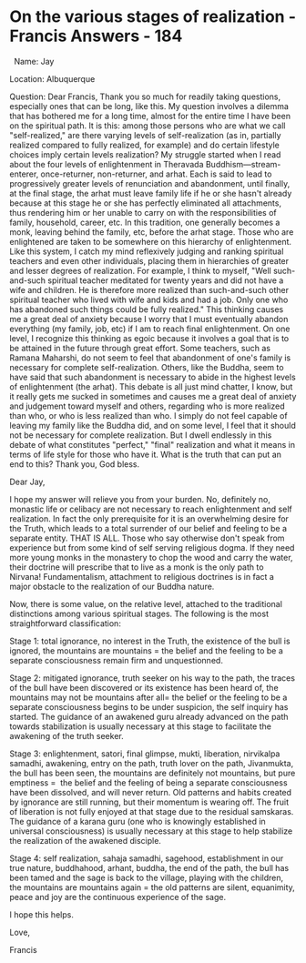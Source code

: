 # On the various stages of realization - Francis Answers - 184

&nbsp;
Name: Jay&nbsp;
  





Location: Albuquerque&nbsp;

Question: Dear Francis, Thank you so much for readily taking questions, especially ones that can be long, like this. My question involves a dilemma that has bothered me for a long time, almost for the entire time I have been on the spiritual path. It is this: among those persons who are what we call &quot;self-realized,&quot; are there varying levels of self-realization (as in, partially realized compared to fully realized, for example) and do certain lifestyle choices imply certain levels realization? My struggle started when I read about the four levels of enlightenment in Theravada Buddhism&mdash;stream-enterer, once-returner, non-returner, and arhat. Each is said to lead to progressively greater levels of renunciation and abandonment, until finally, at the final stage, the arhat must leave family life if he or she hasn't already because at this stage he or she has perfectly eliminated all attachments, thus rendering him or her unable to carry on with the responsibilities of family, household, career, etc. In this tradition, one generally becomes a monk, leaving behind the family, etc, before the arhat stage. Those who are enlightened are taken to be somewhere on this hierarchy of enlightenment. Like this system, I catch my mind reflexively judging and ranking spiritual teachers and even other individuals, placing them in hierarchies of greater and lesser degrees of realization. For example, I think to myself, &quot;Well such-and-such spiritual teacher meditated for twenty years and did not have a wife and children. He is therefore more realized than such-and-such other spiritual teacher who lived with wife and kids and had a job. Only one who has abandoned such things could be fully realized.&quot; This thinking causes me a great deal of anxiety because I worry that I must eventually abandon everything (my family, job, etc) if I am to reach final enlightenment. On one level, I recognize this thinking as egoic because it involves a goal that is to be attained in the future through great effort. Some teachers, such as Ramana Maharshi, do not seem to feel that abandonment of one's family is necessary for complete self-realization. Others, like the Buddha, seem to have said that such abandonment is necessary to abide in the highest levels of enlightenment (the arhat). This debate is all just mind chatter, I know, but it really gets me sucked in sometimes and causes me a great deal of anxiety and judgement toward myself and others, regarding who is more realized than who, or who is less realized than who. I simply do not feel capable of leaving my family like the Buddha did, and on some level, I feel that it should not be necessary for complete realization. But I dwell endlessly in this debate of what constitutes &quot;perfect,&quot; &quot;final&quot; realization and what it means in terms of life style for those who have it. What is the truth that can put an end to this? Thank you, God bless.

Dear Jay,

I hope my answer will relieve you from your burden. No, definitely no, monastic life or celibacy are not necessary to reach enlightenment and self realization. In fact the only prerequisite for it is an overwhelming desire for the Truth, which leads to a total surrender of our belief and feeling to be a separate entity. THAT IS ALL. Those who say otherwise don't speak from experience but from some kind of self serving religious dogma. If they need more young monks in the monastery to chop the wood and carry the water, their doctrine will prescribe that to live as a monk is the only path to Nirvana! Fundamentalism, attachment to religious doctrines is in fact a major obstacle to the realization of our Buddha nature.

Now, there is some value, on the relative level, attached to the traditional distinctions among various spiritual stages. The following is the most straightforward classification:

Stage 1: total ignorance, no interest in the Truth, the existence of the bull is ignored, the mountains are mountains = the belief and the feeling to be a separate consciousness remain firm and unquestionned.

Stage 2: mitigated ignorance, truth seeker on his way to the path, the traces of the bull have been discovered or its existence has been heard of, the mountains may not be mountains after all= the belief or the feeling to be a separate consciousness begins to be under suspicion, the self inquiry has started.&nbsp;The guidance of an awakened guru already advanced on the path towards stabilization is usually necessary at this stage to facilitate the awakening of the truth seeker.&nbsp;

Stage 3: enlightenment, satori, final glimpse, mukti, liberation, nirvikalpa samadhi, awakening, entry on the path, truth lover on the path, Jivanmukta, the bull has been seen, the mountains are definitely not mountains, but pure emptiness =&nbsp; the belief and the feeling of being a separate consciousness have been dissolved, and will never return. Old patterns and habits created by ignorance are still running, but their momentum is wearing off. The fruit of liberation is not fully enjoyed at that stage due to the residual samskaras. The guidance of a karana guru (one who is knowingly established in universal consciousness) is usually necessary at this stage to help stabilize the realization of the awakened disciple.

Stage 4: self realization, sahaja samadhi, sagehood, establishment in our true nature, buddhahood, arhant, buddha, the end of the path, the bull has been tamed and the sage is back to the village, playing with the children, the mountains are mountains again = the old patterns are silent, equanimity, peace and joy are the continuous experience of the sage.

I hope this helps.

Love,

Francis





